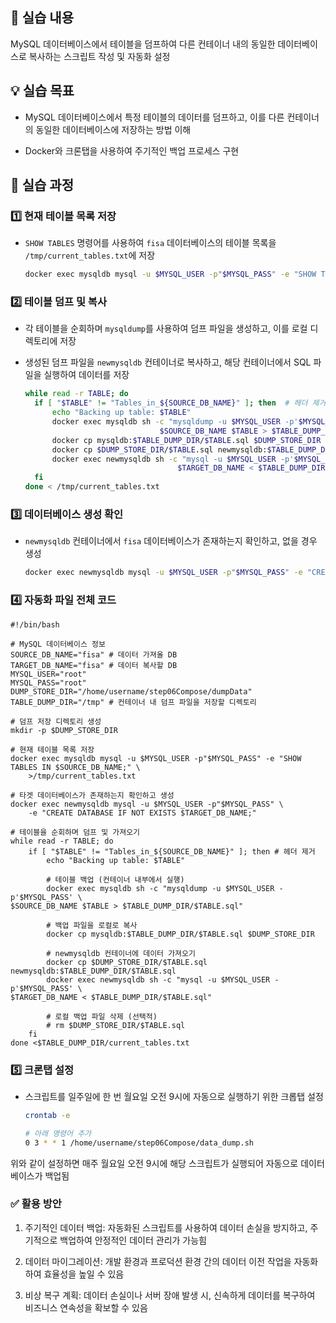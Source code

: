 ## 📌 실습 내용

MySQL 데이터베이스에서 테이블을 덤프하여 다른 컨테이너 내의 동일한 데이터베이스로 복사하는 스크립트 작성 및 자동화 설정

## 💡 실습 목표

- MySQL 데이터베이스에서 특정 테이블의 데이터를 덤프하고, 이를 다른 컨테이너의 동일한 데이터베이스에 저장하는 방법 이해
  
- Docker와 크론탭을 사용하여 주기적인 백업 프로세스 구현

## 🧾 실습 과정

### 1️⃣ 현재 테이블 목록 저장

- `SHOW TABLES` 명령어를 사용하여 `fisa` 데이터베이스의 테이블 목록을 `/tmp/current_tables.txt`에 저장

  ```bash
  docker exec mysqldb mysql -u $MYSQL_USER -p"$MYSQL_PASS" -e "SHOW TABLES IN $SOURCE_DB_NAME;" > /tmp/current_tables.txt
  ```

### 2️⃣ 테이블 덤프 및 복사

- 각 테이블을 순회하며 `mysqldump`를 사용하여 덤프 파일을 생성하고, 이를 로컬 디렉토리에 저장
  
- 생성된 덤프 파일을 `newmysqldb` 컨테이너로 복사하고, 해당 컨테이너에서 SQL 파일을 실행하여 데이터를 저장

  ```bash
  while read -r TABLE; do
    if [ "$TABLE" != "Tables_in_${SOURCE_DB_NAME}" ]; then  # 헤더 제거
        echo "Backing up table: $TABLE"
        docker exec mysqldb sh -c "mysqldump -u $MYSQL_USER -p'$MYSQL_PASS'\
                                $SOURCE_DB_NAME $TABLE > $TABLE_DUMP_DIR/$TABLE.sql"
        docker cp mysqldb:$TABLE_DUMP_DIR/$TABLE.sql $DUMP_STORE_DIR
        docker cp $DUMP_STORE_DIR/$TABLE.sql newmysqldb:$TABLE_DUMP_DIR/$TABLE.sql
        docker exec newmysqldb sh -c "mysql -u $MYSQL_USER -p'$MYSQL_PASS'\
                                    $TARGET_DB_NAME < $TABLE_DUMP_DIR/$TABLE.sql"
    fi
  done < /tmp/current_tables.txt
  ```

### 3️⃣ 데이터베이스 생성 확인

- `newmysqldb` 컨테이너에서 `fisa` 데이터베이스가 존재하는지 확인하고, 없을 경우 생성

  ```bash
  docker exec newmysqldb mysql -u $MYSQL_USER -p"$MYSQL_PASS" -e "CREATE DATABASE IF NOT EXISTS $TARGET_DB_NAME;"
  ```

### 4️⃣ 자동화 파일 전체 코드

  ```shell
  #!/bin/bash
  
  # MySQL 데이터베이스 정보
  SOURCE_DB_NAME="fisa" # 데이터 가져올 DB
  TARGET_DB_NAME="fisa" # 데이터 복사할 DB
  MYSQL_USER="root"
  MYSQL_PASS="root"
  DUMP_STORE_DIR="/home/username/step06Compose/dumpData"
  TABLE_DUMP_DIR="/tmp" # 컨테이너 내 덤프 파일을 저장할 디렉토리
  
  # 덤프 저장 디렉토리 생성
  mkdir -p $DUMP_STORE_DIR
  
  # 현재 테이블 목록 저장
  docker exec mysqldb mysql -u $MYSQL_USER -p"$MYSQL_PASS" -e "SHOW TABLES IN $SOURCE_DB_NAME;" \
      >/tmp/current_tables.txt
  
  # 타겟 데이터베이스가 존재하는지 확인하고 생성
  docker exec newmysqldb mysql -u $MYSQL_USER -p"$MYSQL_PASS" \
      -e "CREATE DATABASE IF NOT EXISTS $TARGET_DB_NAME;"
  
  # 테이블을 순회하며 덤프 및 가져오기
  while read -r TABLE; do
      if [ "$TABLE" != "Tables_in_${SOURCE_DB_NAME}" ]; then # 헤더 제거
          echo "Backing up table: $TABLE"
  
          # 테이블 백업 (컨테이너 내부에서 실행)
          docker exec mysqldb sh -c "mysqldump -u $MYSQL_USER -p'$MYSQL_PASS' \
  $SOURCE_DB_NAME $TABLE > $TABLE_DUMP_DIR/$TABLE.sql"
  
          # 백업 파일을 로컬로 복사
          docker cp mysqldb:$TABLE_DUMP_DIR/$TABLE.sql $DUMP_STORE_DIR
  
          # newmysqldb 컨테이너에 데이터 가져오기
          docker cp $DUMP_STORE_DIR/$TABLE.sql newmysqldb:$TABLE_DUMP_DIR/$TABLE.sql
          docker exec newmysqldb sh -c "mysql -u $MYSQL_USER -p'$MYSQL_PASS' \
  $TARGET_DB_NAME < $TABLE_DUMP_DIR/$TABLE.sql"
  
          # 로컬 백업 파일 삭제 (선택적)
          # rm $DUMP_STORE_DIR/$TABLE.sql
      fi
  done <$TABLE_DUMP_DIR/current_tables.txt
  ```

### 5️⃣ 크론탭 설정

- 스크립트를 일주일에 한 번 월요일 오전 9시에 자동으로 실행하기 위한 크롭탭 설정

  ```bash
  crontab -e

  # 아래 명령어 추가
  0 3 * * 1 /home/username/step06Compose/data_dump.sh
  ```

위와 같이 설정하면 매주 월요일 오전 9시에 해당 스크립트가 실행되어 자동으로 데이터베이스가 백업됨

### ✅ 활용 방안

1. 주기적인 데이터 백업: 자동화된 스크립트를 사용하여 데이터 손실을 방지하고, 주기적으로 백업하여 안정적인 데이터 관리가 가능힘

2. 데이터 마이그레이션: 개발 환경과 프로덕션 환경 간의 데이터 이전 작업을 자동화하여 효율성을 높일 수 있음

3. 비상 복구 계획: 데이터 손실이나 서버 장애 발생 시, 신속하게 데이터를 복구하여 비즈니스 연속성을 확보할 수 있음
